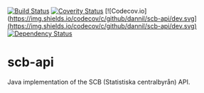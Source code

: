 [![Build Status](https://travis-ci.org/dannil/scb-api.svg?branch=dev)](https://travis-ci.org/dannil/scb-api)
[![Coverity Status](https://img.shields.io/coverity/scan/4955.svg)](https://scan.coverity.com/projects/4955)
[![Codecov.io](https://img.shields.io/codecov/c/github/dannil/scb-api/dev.svg](https://img.shields.io/codecov/c/github/dannil/scb-api/dev.svg)
[![Dependency Status](https://www.versioneye.com/user/projects/54f05c3d4f3108959a0004a7/badge.svg?style=flat)](https://www.versioneye.com/user/projects/54f05c3d4f3108959a0004a7)

# scb-api

Java implementation of the SCB (Statistiska centralbyrån) API.